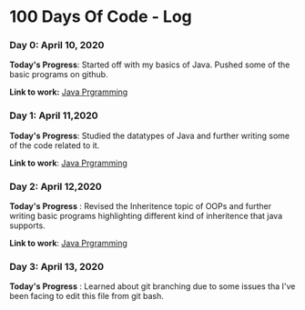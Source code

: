 # 100 Days Of Code - Log

### Day 0: April 10, 2020

**Today's Progress**: Started off with my basics of Java. Pushed some of the basic programs on github.

**Link to work:** [Java Prgramming](https://github.com/vanshika1009/Programming-in-Java-)

### Day 1: April 11,2020

**Today's Progress**: Studied the datatypes of Java and further writing some of the code related to it.

**Link to work**: [Java Prgramming](https://github.com/vanshika1009/Programming-in-Java-)

### Day 2: April 12,2020

**Today's Progress** : Revised the Inheritence topic of OOPs and further writing basic programs highlighting different kind of inheritence that java supports.

**Link to work**: [Java Prgramming](https://github.com/vanshika1009/Programming-in-Java-)

### Day 3: April 13, 2020

**Today's Progress** : Learned about git branching due to some issues tha I've been facing to edit this file from git bash.
